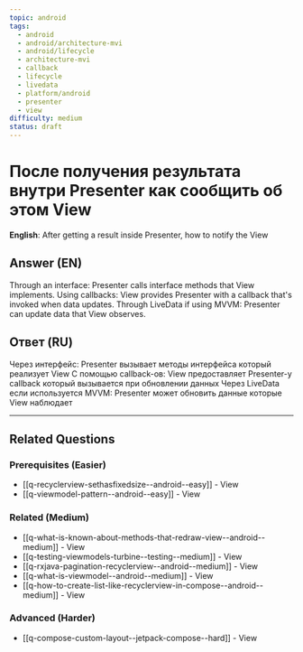 ```yaml
---
topic: android
tags:
  - android
  - android/architecture-mvi
  - android/lifecycle
  - architecture-mvi
  - callback
  - lifecycle
  - livedata
  - platform/android
  - presenter
  - view
difficulty: medium
status: draft
---
```


# После получения результата внутри Presenter как сообщить об этом View

**English**: After getting a result inside Presenter, how to notify the View

## Answer (EN)
Through an interface: Presenter calls interface methods that View implements. Using callbacks: View provides Presenter with a callback that's invoked when data updates. Through LiveData if using MVVM: Presenter can update data that View observes.

## Ответ (RU)
Через интерфейс: Presenter вызывает методы интерфейса который реализует View С помощью callback-ов: View предоставляет Presenter-у callback который вызывается при обновлении данных Через LiveData если используется MVVM: Presenter может обновить данные которые View наблюдает


---

## Related Questions

### Prerequisites (Easier)
- [[q-recyclerview-sethasfixedsize--android--easy]] - View
- [[q-viewmodel-pattern--android--easy]] - View

### Related (Medium)
- [[q-what-is-known-about-methods-that-redraw-view--android--medium]] - View
- [[q-testing-viewmodels-turbine--testing--medium]] - View
- [[q-rxjava-pagination-recyclerview--android--medium]] - View
- [[q-what-is-viewmodel--android--medium]] - View
- [[q-how-to-create-list-like-recyclerview-in-compose--android--medium]] - View

### Advanced (Harder)
- [[q-compose-custom-layout--jetpack-compose--hard]] - View
